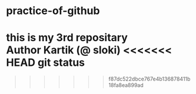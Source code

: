 # practice-of-github
this is my 3rd repositary
<br>
Author Kartik (@ sloki)
<<<<<<< HEAD
git status
=======
>>>>>>> f87dc522dbce767e4b136878411b18fa8ea899ad
